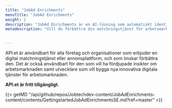 ```yaml
---
title: "JobAd Enrichments"
menuTitle: "JobAd Enrichments"
weight: 2
description: "JobAd Enrichments är en AI-lösning som automatiskt identifierar relevanta ord och uttryck i jobbannonser, och samtidigt filtrerar bort överflödig information, t ex kompetenser som nämns i texten men som inte efterfrågas av den arbetssökande. API:et bidrar till en mer träffsäker matchning mellan arbetsgivare och arbetssökande och gör det lättare att navigera och snabbt hitta rätt på digitala annonsplattformar."
metadescription: "Vill du förbättra din matchningstjänst för arbetsmarknaden? JobAd Enrichments hjälper dig filtrera bort överflödig information i jobbannonser. Läs mer här"

  
---
```

API:et är användbart för alla företag och organisationer som erbjuder en digital matchningstjänst eller annonsplattform, och som önskar förbättra den. Det är också användbart för den som vill ha fördjupade insikter om arbetsmarknaden samt utvecklare som vill bygga nya innovativa digitala tjänster för arbetsmarknaden.

**API:et är fritt tillgängligt.**


{{< getMD "/api/github/repos/Jobtechdev-content/JobAdEnrichments-content/contents/GettingstartedJobAdEnrichmentsSE.md?ref=master" >}} 


